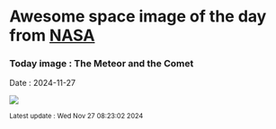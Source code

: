 
# Awesome space image of the day from [NASA](https://api.nasa.gov/)

### Today image : The Meteor and the Comet
Date : 2024-11-27

![](https://apod.nasa.gov/apod/image/2411/MeteorComet_WangHao_960.jpg)

<small>Latest update : Wed Nov 27 08:23:02 2024</small>
        